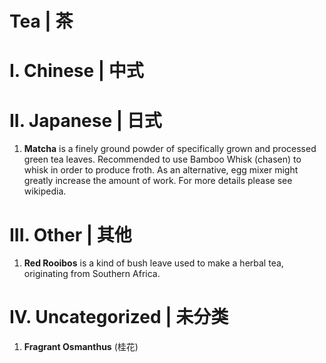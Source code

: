 Tea | 茶
===

# I. Chinese | 中式

# II. Japanese | 日式

1. **Matcha** is a finely ground powder of specifically grown and processed
green tea leaves.  Recommended to use Bamboo Whisk (chasen) to whisk in order
to produce froth.  As an alternative, egg mixer might greatly increase the
amount of work.  For more details please see wikipedia.


# III. Other | 其他

1. **Red Rooibos** is a kind of bush leave used to make a herbal tea,
originating from Southern Africa.

# IV. Uncategorized | 未分类

1. **Fragrant Osmanthus** (桂花)
